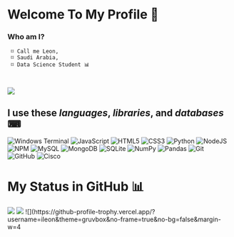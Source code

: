 # Welcome To My Profile 👋
### Who am I?
```
 ⌑ Call me Leon,
 ⌑ Saudi Arabia,
 ⌑ Data Science Student 📊
```
#
<a href="https://github.com/iIeon">
   <img src="https://komarev.com/ghpvc/?username=iIeon">
</a>

## I use these *languages*, *libraries*, and *databases* ⌨
<div align="left" >
 
![Windows Terminal](https://img.shields.io/badge/Windows%20Terminal-%234D4D4D.svg?style=flat&logo=windows-terminal&logoColor=white) ![JavaScript](https://img.shields.io/badge/javascript-%23323330.svg?style=flat&logo=javascript&logoColor=%23F7DF1E) ![HTML5](https://img.shields.io/badge/html5-%23E34F26.svg?style=flat&logo=html5&logoColor=white) ![CSS3](https://img.shields.io/badge/css3-%231572B6.svg?style=flat&logo=css3&logoColor=white) ![Python](https://img.shields.io/badge/python-3670A0?style=flat&logo=python&logoColor=ffdd54) ![NodeJS](https://img.shields.io/badge/node.js-6DA55F?style=flat&logo=node.js&logoColor=white) ![NPM](https://img.shields.io/badge/NPM-%23CB3837.svg?style=flat&logo=npm&logoColor=white) ![MySQL](https://img.shields.io/badge/mysql-4479A1.svg?style=flat&logo=mysql&logoColor=white) ![MongoDB](https://img.shields.io/badge/MongoDB-%234ea94b.svg?style=flat&logo=mongodb&logoColor=white) ![SQLite](https://img.shields.io/badge/sqlite-%2307405e.svg?style=flat&logo=sqlite&logoColor=white) ![NumPy](https://img.shields.io/badge/numpy-%23013243.svg?style=flat&logo=numpy&logoColor=white) ![Pandas](https://img.shields.io/badge/pandas-%23150458.svg?style=flat&logo=pandas&logoColor=white) ![Git](https://img.shields.io/badge/git-%23F05033.svg?style=flat&logo=git&logoColor=white) ![GitHub](https://img.shields.io/badge/github-%23121011.svg?style=flat&logo=github&logoColor=white) ![Cisco](https://img.shields.io/badge/cisco-%23049fd9.svg?style=flat&logo=cisco&logoColor=black)

 
</div>
<h1>My Status in GitHub 📊</h1>
<img src="https://github-readme-stats.vercel.app/api/top-langs/?username=iIeon&langs_count=8&layout=compact&theme=react&hide_border=true&bg_color=0d1117">
<img src="https://github-readme-stats.vercel.app/api?username=iIeon&show_icons=true&title_color=fcd400&text_color=9f9f9f&bg_color=0d1117&hide_border=true&icon_color=fcd400&hide_title=true&count_private=true">
![](https://github-profile-trophy.vercel.app/?username=iIeon&theme=gruvbox&no-frame=true&no-bg=false&margin-w=4
